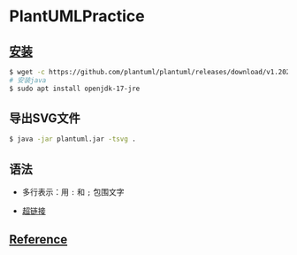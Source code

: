# PlantUMLPractice

## [安装](https://plantuml.com/zh/download)

```bash
$ wget -c https://github.com/plantuml/plantuml/releases/download/v1.2022.0/plantuml-1.2022.0.jar
# 安装java
$ sudo apt install openjdk-17-jre
```

## 导出SVG文件

```bash
$ java -jar plantuml.jar -tsvg .
```

## 语法

- 多行表示：用 `:` 和 `;` 包围文字

- [超链接](https://plantuml.com/zh/link)

## [Reference](https://plantuml.com/zh/)
